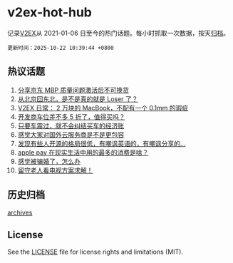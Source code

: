 # v2ex-hot-hub

 记录[V2EX](https://www.v2ex.com/)从 2021-01-06 日至今的热门话题。每小时抓取一次数据，按天[归档](archives)。

`更新时间：2025-10-22 10:39:44 +0800`

## 热议话题

1. [分享京东 MBP 质量问题激活后不可换货](https://www.v2ex.com/t/1167264)
1. [从北京回东北，是不是真的就是 Loser 了？](https://www.v2ex.com/t/1167224)
1. [V2EX 日常： 2 万块的 MacBook，不配有一个 0.1mm 的瑕疵](https://www.v2ex.com/t/1167321)
1. [开发商车位差不多 5 折了，值得买吗？](https://www.v2ex.com/t/1167262)
1. [只要车震过，就不会纠结买车的经济账](https://www.v2ex.com/t/1167291)
1. [感觉大家对国外云服务商是不是更包容](https://www.v2ex.com/t/1167240)
1. [发现有些人开源的格局很低，有嘲讽英语的，有嘲讽分享的…](https://www.v2ex.com/t/1167275)
1. [apple pay 在现实生活中用的最多的消费是啥？](https://www.v2ex.com/t/1167261)
1. [感觉被骗婚了，怎么办](https://www.v2ex.com/t/1167477)
1. [留守老人看电视方案求解！](https://www.v2ex.com/t/1167247)

## 历史归档

[archives](archives)

## License

See the [LICENSE](LICENSE) file for license rights and limitations (MIT).
